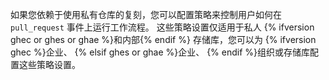 如果您依赖于使用私有仓库的复刻，您可以配置策略来控制用户如何在 `pull_request` 事件上运行工作流程。 这些策略设置仅适用于私人 {% ifversion ghec or ghes or ghae %}和内部{% endif %} 存储库，您可以为 {% ifversion ghec %}企业、 {% elsif ghes or ghae %}企业、 {% endif %}组织或存储库配置这些策略设置。
